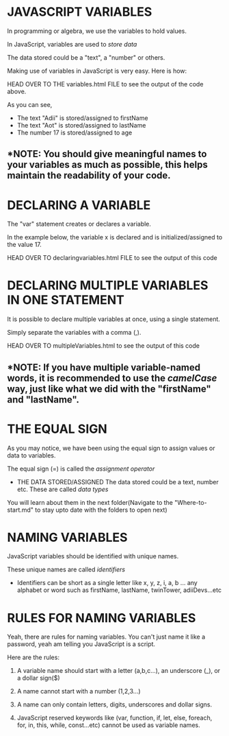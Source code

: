 # JAVASCRIPT VARIABLES

In programming or algebra, we use the variables to hold values.

In JavaScript, variables are used to *store data*

The data stored could be a "text", a "number" or others.

Making use of variables in JavaScript is very easy. Here is how:

<script>
    var firstName = "Adii";
    var lastName = "Aot";
    var age = 17;

    //printing the values
    document.write(firstName + "" + lastName + "<br>");
    document.write(age);
</script>

HEAD OVER TO THE variables.html FILE to see the output of the code above.


As you can see,
* The text "Adii" is stored/assigned to firstName
* The text "Aot" is stored/assigned to lastName
* The number 17 is stored/assigned to age


*NOTE: You should give meaningful names to your variables as much as possible, this helps maintain the readability of your code.
---------------------------------------------------------------------


# DECLARING A VARIABLE

The "var" statement creates or declares a variable.

In the example below, the variable x is declared and is initialized/assigned to the value 17.

<script>
    var x; //declares the variable as x
    x = 17; //assigns/initializes x to 17

    document.write(x); //prints out the value of x which is 17
</script>

HEAD OVER TO declaringvariables.html FILE to see the output of this code


# DECLARING MULTIPLE VARIABLES IN ONE STATEMENT
It is possible to declare multiple variables at once, using a single statement.

Simply separate the variables with a comma (,).

<script>
    var firstName = "Adii", lastName = "Aot", age = 17; //declares the variables firstName, lastName and age

    //printing the values
    document.write(firstName + " " lastName + "<br>");
    document.write(age);
</script>

HEAD OVER TO multipleVariables.html to see the output of this code

*NOTE: If you have multiple variable-named words, it is recommended to use the *camelCase* way, just like what we did with the "firstName" and "lastName".
---------------------------------------------------------------------


# THE EQUAL SIGN

As you may notice, we have been using the equal sign to assign values or data to variables.

The equal sign (=) is called the *assignment operator*

* THE DATA STORED/ASSIGNED
The data stored could be a text, number etc. These are called *data types*

You will learn about them in the next folder(Navigate to the "Where-to-start.md" to stay upto date with the folders to open next)


# NAMING VARIABLES
JavaScript variables should be identified with unique names.

These unique names are called *identifiers*

* Identifiers can be short as a single letter like x, y, z, i, a, b ... any alphabet or word such as firstName, lastName, twinTower, adiiDevs...etc

# RULES FOR NAMING VARIABLES
Yeah, there are rules for naming variables. You can't just name it like a password, yeah am telling you JavaScript is a script.
 
Here are the rules:

1. A variable name should start with a letter (a,b,c...), an underscore (_), or a dollar sign($)

2. A name cannot start with a number (1,2,3...)

3. A name can only contain letters, digits, underscores and dollar signs.

4. JavaScript reserved keywords like (var, function, if, let, else, foreach, for, in, this, while, const...etc) cannot be used as variable names.